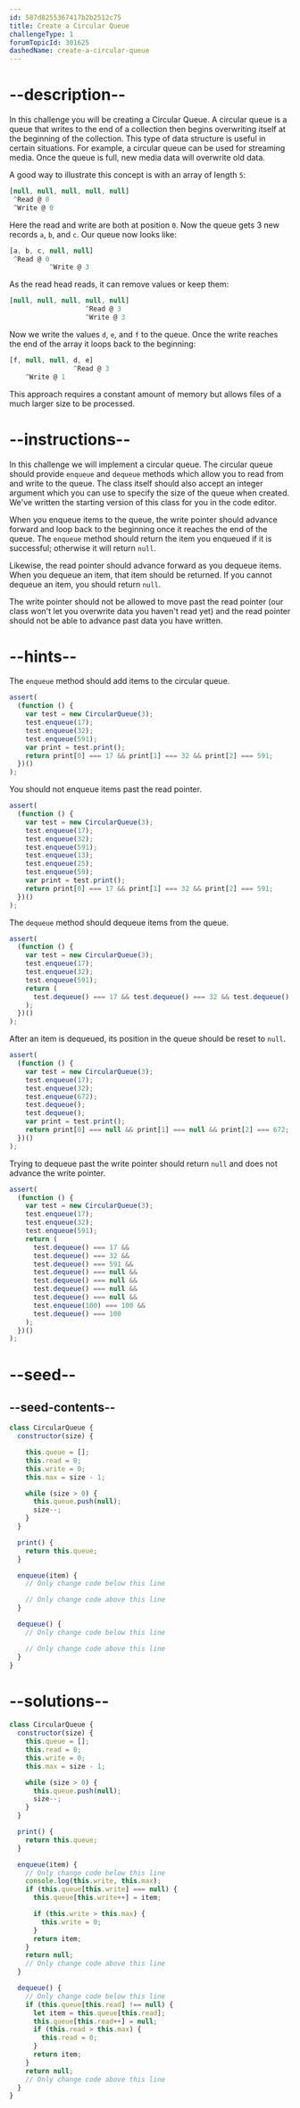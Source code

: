 ```yaml
---
id: 587d8255367417b2b2512c75
title: Create a Circular Queue
challengeType: 1
forumTopicId: 301625
dashedName: create-a-circular-queue
---
```


# --description--

In this challenge you will be creating a Circular Queue. A circular queue is a queue that writes to the end of a collection then begins overwriting itself at the beginning of the collection. This type of data structure is useful in certain situations. For example, a circular queue can be used for streaming media. Once the queue is full, new media data will overwrite old data.

A good way to illustrate this concept is with an array of length `5`:

```js
[null, null, null, null, null]
 ^Read @ 0
 ^Write @ 0
```

Here the read and write are both at position `0`. Now the queue gets 3 new records `a`, `b`, and `c`. Our queue now looks like:

```js
[a, b, c, null, null]
 ^Read @ 0
          ^Write @ 3
```

As the read head reads, it can remove values or keep them:

```js
[null, null, null, null, null]
                   ^Read @ 3
                   ^Write @ 3
```

Now we write the values `d`, `e`, and `f` to the queue. Once the write reaches the end of the array it loops back to the beginning:

```js
[f, null, null, d, e]
                ^Read @ 3
    ^Write @ 1
```

This approach requires a constant amount of memory but allows files of a much larger size to be processed.

# --instructions--

In this challenge we will implement a circular queue. The circular queue should provide `enqueue` and `dequeue` methods which allow you to read from and write to the queue. The class itself should also accept an integer argument which you can use to specify the size of the queue when created. We've written the starting version of this class for you in the code editor.

When you enqueue items to the queue, the write pointer should advance forward and loop back to the beginning once it reaches the end of the queue. The `enqueue` method should return the item you enqueued if it is successful; otherwise it will return `null`.

Likewise, the read pointer should advance forward as you dequeue items. When you dequeue an item, that item should be returned. If you cannot dequeue an item, you should return `null`.

The write pointer should not be allowed to move past the read pointer (our class won't let you overwrite data you haven't read yet) and the read pointer should not be able to advance past data you have written.

# --hints--

The `enqueue` method should add items to the circular queue.

```js
assert(
  (function () {
    var test = new CircularQueue(3);
    test.enqueue(17);
    test.enqueue(32);
    test.enqueue(591);
    var print = test.print();
    return print[0] === 17 && print[1] === 32 && print[2] === 591;
  })()
);
```

You should not enqueue items past the read pointer.

```js
assert(
  (function () {
    var test = new CircularQueue(3);
    test.enqueue(17);
    test.enqueue(32);
    test.enqueue(591);
    test.enqueue(13);
    test.enqueue(25);
    test.enqueue(59);
    var print = test.print();
    return print[0] === 17 && print[1] === 32 && print[2] === 591;
  })()
);
```

The `dequeue` method should dequeue items from the queue.

```js
assert(
  (function () {
    var test = new CircularQueue(3);
    test.enqueue(17);
    test.enqueue(32);
    test.enqueue(591);
    return (
      test.dequeue() === 17 && test.dequeue() === 32 && test.dequeue() === 591
    );
  })()
);
```

After an item is dequeued, its position in the queue should be reset to `null`.

```js
assert(
  (function () {
    var test = new CircularQueue(3);
    test.enqueue(17);
    test.enqueue(32);
    test.enqueue(672);
    test.dequeue();
    test.dequeue();
    var print = test.print();
    return print[0] === null && print[1] === null && print[2] === 672;
  })()
);
```

Trying to dequeue past the write pointer should return `null` and does not advance the write pointer.

```js
assert(
  (function () {
    var test = new CircularQueue(3);
    test.enqueue(17);
    test.enqueue(32);
    test.enqueue(591);
    return (
      test.dequeue() === 17 &&
      test.dequeue() === 32 &&
      test.dequeue() === 591 &&
      test.dequeue() === null &&
      test.dequeue() === null &&
      test.dequeue() === null &&
      test.dequeue() === null &&
      test.enqueue(100) === 100 &&
      test.dequeue() === 100
    );
  })()
);
```

# --seed--

## --seed-contents--

```js
class CircularQueue {
  constructor(size) {

    this.queue = [];
    this.read = 0;
    this.write = 0;
    this.max = size - 1;

    while (size > 0) {
      this.queue.push(null);
      size--;
    }
  }

  print() {
    return this.queue;
  }

  enqueue(item) {
    // Only change code below this line

    // Only change code above this line
  }

  dequeue() {
    // Only change code below this line

    // Only change code above this line
  }
}
```

# --solutions--

```js
class CircularQueue {
  constructor(size) {
    this.queue = [];
    this.read = 0;
    this.write = 0;
    this.max = size - 1;

    while (size > 0) {
      this.queue.push(null);
      size--;
    }
  }

  print() {
    return this.queue;
  }

  enqueue(item) {
    // Only change code below this line
    console.log(this.write, this.max);
    if (this.queue[this.write] === null) {
      this.queue[this.write++] = item;

      if (this.write > this.max) {
        this.write = 0;
      }
      return item;
    }
    return null;
    // Only change code above this line
  }

  dequeue() {
    // Only change code below this line
    if (this.queue[this.read] !== null) {
      let item = this.queue[this.read];
      this.queue[this.read++] = null;
      if (this.read > this.max) {
        this.read = 0;
      }
      return item;
    }
    return null;
    // Only change code above this line
  }
}
```